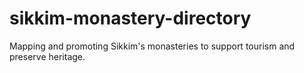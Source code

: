 # sikkim-monastery-directory
Mapping and promoting Sikkim's monasteries to support tourism and preserve heritage.
